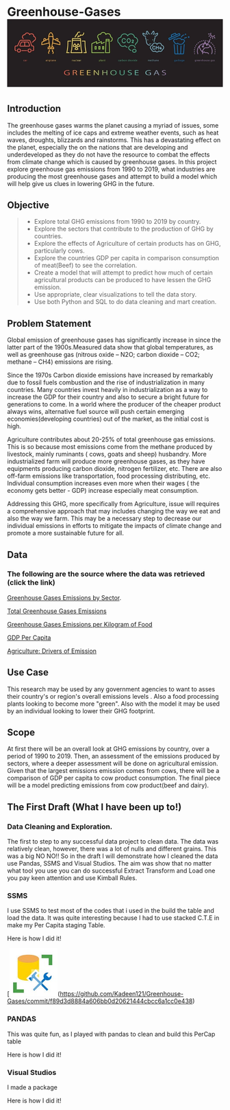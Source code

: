 # Greenhouse-Gases  ![GHG](/pics/GHG.png)
## Introduction
The greenhouse gases warms the planet causing a myriad of issues, some includes the  melting of  ice caps and extreme weather events, such as heat waves, droughts, blizzards and rainstorms.  This has a devastating effect on the planet, especially the on the nations that are developing and underdeveloped as they do not have the resource to combat the effects from climate change which is caused by greenhouse gases. In this project explore greenhouse gas emissions  from 1990 to 2019, what industries  are producing the most greenhouse gases and attempt to build a model which will help give us clues in lowering GHG in the future.  

## Objective 
> * Explore total GHG emissions from 1990 to 2019 by country.
> * Explore the sectors that contribute to the production of GHG by countries. 
> * Explore the effects of Agriculture of certain products has on GHG, particularly cows.
> * Explore the countries GDP per capita  in comparison consumption of meat(Beef) to see the correlation.
> * Create a model that will  attempt to predict how much of certain agricultural products can be produced to have lessen the GHG emission.
> * Use appropriate, clear visualizations to tell the data story. 
> * Use both Python and SQL to do data cleaning and mart creation.

## Problem Statement
Global emission of  greenhouse gases  has significantly increase in since the latter part of the 1900s.Measured data show that global temperatures, as well as greenhouse gas (nitrous oxide – N2O; carbon dioxide – CO2; methane – CH4) emissions are rising. 

Since the 1970s Carbon dioxide emissions have increased by remarkably due to fossil fuels combustion and the rise of industrialization in many countries. Many countries invest heavily in industrialization as a way to increase the GDP for their country and also to secure a bright future for generations to come. In a world  where the producer of the cheaper product always wins, alternative fuel source will push certain emerging economies(developing countries) out of the market, as the initial cost is high. 

Agriculture contributes about  20-25% of total greenhouse gas emissions. This is so because most emissions come from the methane produced by livestock,  mainly ruminants ( cows, goats and sheep) husbandry. More industrialized farm will produce more greenhouse gases, as they  have equipments producing carbon dioxide,  nitrogen fertilizer, etc. There are also off-farm emissions like transportation, food processing distributing, etc. Individual consumption increases even more when their wages ( the economy gets better - GDP) increase especially meat consumption. 

Addressing this GHG, more specifically from Agriculture, issue will  requires a comprehensive approach that may  includes changing the way we eat and also the way we farm. This may be a necessary step to decrease our individual emissions  in efforts to  mitigate the impacts of climate change and promote a more sustainable future for all.

## Data 
 ### The following are the source where the data was retrieved (click the link)

[Greenhouse Gases Emissions by Sector](https://ourworldindata.org/grapher/ghg-emissions-by-sector).

[Total Greenhouse Gases Emissions](https://ourworldindata.org/grapher/total-ghg-emissions)

[Greenhouse Gases Emissions per Kilogram of Food](https://ourworldindata.org/grapher/ghg-per-kg-poore)

[GDP Per Capita](https://ourworldindata.org/grapher/gdp-per-capita-worldbank)

[Agriculture: Drivers of Emission](https://www.climatewatchdata.org/sectors/agriculture?emissionType=203&filter=#drivers-of-emissions)

## Use Case 
 This research may be used by any government agencies to want to asses their country's or region's overall emissions levels . Also a food processing plants looking to become more "green". Also with the model it may be used by an individual  looking to lower their GHG footprint.

## Scope 
At first there will be an overall look at  GHG emissions by country, over a period of 1990 to 2019.  Then, an assessment of the emissions produced by sectors, where a deeper assessment will be done on agricultural emission. Given that the largest emissions emission comes from cows, there will be a comparison of GDP  per capita to cow product consumption. The final piece will be a model predicting emissions from cow product(beef and dairy).

## The First Draft (What I have been up to!)
### Data Cleaning and Exploration. 
The first to step to any successful data project to clean data. The data was relatively clean, however, there was a lot of nulls and different grains. This was a big NO NO!!
So in the draft I will demonstrate how I cleaned the data use Pandas, SSMS and Visual Studios. The aim was show that no matter what tool you use you can do successful Extract Transform and Load one you pay keen attention and use Kimball Rules.  

### SSMS
I use SSMS to test most of the codes that i used in the build the table and load the data. It was quite interesting because  I had to use stacked C.T.E in make my Per Capita staging Table. 

Here is how I did it! 

[![SSMS Logo](/pics/ssms.jpg)(https://github.com/Kadeen121/Greenhouse-Gases/commit/f89d3d8884a606bb0d20621444cbcc6a1cc0e438)

### PANDAS
This was quite fun, as I played with pandas to clean and build this PerCap table 

Here is how I did it!

### Visual Studios
I made a package 

Here is how I did it!



